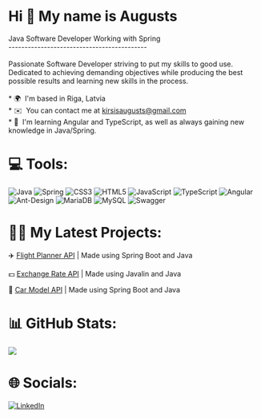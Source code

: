 Hi 👋 My name is Augusts
========================

Java Software Developer Working with Spring<br>-------------------------------------------<br><br>Passionate Software Developer striving to put my skills to good use. Dedicated to achieving demanding objectives while producing the best possible results and learning new skills in the process.<br><br>* 🌍  I'm based in Riga, Latvia<br>* ✉️  You can contact me at [kirsisaugusts@gmail.com](mailto:kirsisaugusts@gmail.com)<br>* 🧠  I'm learning Angular and TypeScript, as well as always gaining new knowledge in Java/Spring.


# 💻 Tools:
![Java](https://img.shields.io/badge/java-%23ED8B00.svg?style=for-the-badge&logo=java&logoColor=white) ![Spring](https://img.shields.io/badge/spring-%236DB33F.svg?style=for-the-badge&logo=spring&logoColor=white) ![CSS3](https://img.shields.io/badge/css3-%231572B6.svg?style=for-the-badge&logo=css3&logoColor=white) ![HTML5](https://img.shields.io/badge/html5-%23E34F26.svg?style=for-the-badge&logo=html5&logoColor=white) ![JavaScript](https://img.shields.io/badge/javascript-%23323330.svg?style=for-the-badge&logo=javascript&logoColor=%23F7DF1E) ![TypeScript](https://img.shields.io/badge/typescript-%23007ACC.svg?style=for-the-badge&logo=typescript&logoColor=white) ![Angular](https://img.shields.io/badge/angular-%23DD0031.svg?style=for-the-badge&logo=angular&logoColor=white) ![Ant-Design](https://img.shields.io/badge/-AntDesign-%230170FE?style=for-the-badge&logo=ant-design&logoColor=white) ![MariaDB](https://img.shields.io/badge/MariaDB-003545?style=for-the-badge&logo=mariadb&logoColor=white) ![MySQL](https://img.shields.io/badge/mysql-%2300f.svg?style=for-the-badge&logo=mysql&logoColor=white) ![Swagger](https://img.shields.io/badge/-Swagger-%23Clojure?style=for-the-badge&logo=swagger&logoColor=white)

# 👨‍💻 My Latest Projects:
✈️ [Flight Planner API](https://github.com/AugustsKir/flight-planner) | Made using Spring Boot and Java

💵 [Exchange Rate API](https://github.com/AugustsKir/exchange-rates) | Made using Javalin and Java

🚗 [Car Model API](https://github.com/AugustsKir/carmodels) | Made using Spring Boot and Java

# 📊 GitHub Stats:
![](https://github-readme-stats.vercel.app/api/top-langs/?username=AugustsKir&theme=dark&hide_border=false&include_all_commits=false&count_private=false&layout=compact)

# 🌐 Socials:
[![LinkedIn](https://img.shields.io/badge/LinkedIn-%230077B5.svg?logo=linkedin&logoColor=white)](https://linkedin.com/in/https://www.linkedin.com/in/augusts-kirsis/) 
